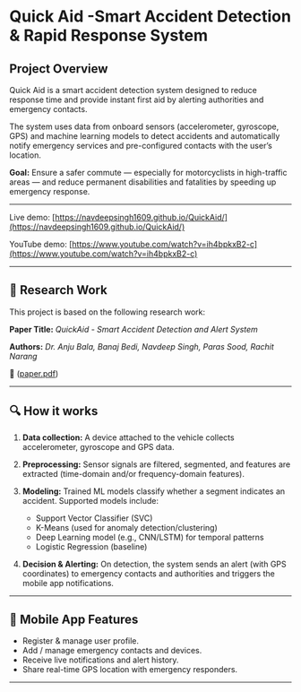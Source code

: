 # Quick Aid -Smart Accident Detection & Rapid Response System

##  Project Overview

Quick Aid is a smart accident detection system designed to reduce response time and provide instant first aid by alerting authorities and emergency contacts.

The system uses data from onboard sensors (accelerometer, gyroscope, GPS) and machine learning models to detect accidents and automatically notify emergency services and pre-configured contacts with the user’s location.

**Goal:** Ensure a safer commute — especially for motorcyclists in high-traffic areas — and reduce permanent disabilities and fatalities by speeding up emergency response.

---

Live demo: [https://navdeepsingh1609.github.io/QuickAid/](https://navdeepsingh1609.github.io/QuickAid/)

YouTube demo: [https://www.youtube.com/watch?v=ih4bpkxB2-c](https://www.youtube.com/watch?v=ih4bpkxB2-c)

---
## 🔬 Research Work

This project is based on the following research work:

**Paper Title:** *QuickAid - Smart Accident Detection and Alert System*

**Authors:** *Dr. Anju Bala, Banaj Bedi, Navdeep Singh, Paras Sood, Rachit Narang*


📄  ([paper.pdf](https://drive.google.com/file/d/17TmLUnbFHxobFRn-noeoij4NYAGQFqyo/view?usp=drive_link))

---
## 🔍 How it works

1. **Data collection:** A device attached to the vehicle collects accelerometer, gyroscope and GPS data.
2. **Preprocessing:** Sensor signals are filtered, segmented, and features are extracted (time-domain and/or frequency-domain features).
3. **Modeling:** Trained ML models classify whether a segment indicates an accident. Supported models include:

   * Support Vector Classifier (SVC)
   * K-Means (used for anomaly detection/clustering)
   * Deep Learning model (e.g., CNN/LSTM) for temporal patterns
   * Logistic Regression (baseline)
4. **Decision & Alerting:** On detection, the system sends an alert (with GPS coordinates) to emergency contacts and authorities and triggers the mobile app notifications.

---

## 📱 Mobile App Features

* Register & manage user profile.
* Add / manage emergency contacts and devices.
* Receive live notifications and alert history.
* Share real-time GPS location with emergency responders.

---

